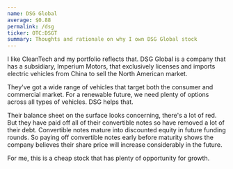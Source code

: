 ```yaml
---
name: DSG Global
average: $0.88
permalink: /dsg
ticker: OTC:DSGT
summary: Thoughts and rationale on why I own DSG Global stock
---
```


I like CleanTech and my portfolio reflects that. DSG Global is a company that has a subsidiary, Imperium Motors, that exclusively licenses and imports electric vehicles from China to sell the North American market.

They've got a wide range of vehicles that target both the consumer and commercial market. For a renewable future, we need plenty of options across all types of vehicles. DSG helps that.

Their balance sheet on the surface looks concerning, there's a lot of red. But they have paid off all of their convertible notes so have removed a lot of their debt. Convertible notes mature into discounted equity in future funding rounds. So paying off convertible notes early before maturity shows the company believes their share price will increase considerably in the future.

For me, this is a cheap stock that has plenty of opportunity for growth.
